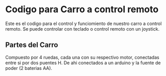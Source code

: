 # Codigo para Carro a control remoto

Este es el codigo para el control y funciomiento de nuestro carro a control remoto.
Se puede controlar con teclado o control remoto con un joystick.

## Partes del Carro

Compuesto por 4 ruedas, cada una con su respectivo motor, conectadas entre si por
dos puentes H. De ahi conectados a un arduino y la fuente de poder (2 baterias AA).
